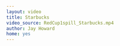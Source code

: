```yaml
---
layout: video
title: Starbucks
video_source: RedCup1spill_Starbucks.mp4
author: Jay Howard
home: yes
---
```


